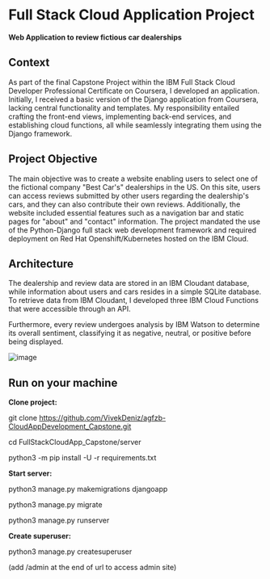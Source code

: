 # Full Stack Cloud Application Project

**Web Application to review fictious car dealerships**

## Context

As part of the final Capstone Project within the IBM Full Stack Cloud Developer Professional Certificate on Coursera, I developed an application. Initially, I received a basic version of the Django application from Coursera, lacking central functionality and templates. My responsibility entailed crafting the front-end views, implementing back-end services, and establishing cloud functions, all while seamlessly integrating them using the Django framework.

## Project Objective

The main objective was to create a website enabling users to select one of the fictional company "Best Car's" dealerships in the US. On this site, users can access reviews submitted by other users regarding the dealership's cars, and they can also contribute their own reviews. Additionally, the website included essential features such as a navigation bar and static pages for "about" and "contact" information. The project mandated the use of the Python-Django full stack web development framework and required deployment on Red Hat Openshift/Kubernetes hosted on the IBM Cloud.

## Architecture

The dealership and review data are stored in an IBM Cloudant database, while information about users and cars resides in a simple SQLite database. To retrieve data from IBM Cloudant, I developed three IBM Cloud Functions that were accessible through an API.

Furthermore, every review undergoes analysis by IBM Watson to determine its overall sentiment, classifying it as negative, neutral, or positive before being displayed.

![image](https://github.com/VivekDeniz/FullStackCloudApp_Capstone/assets/133251644/b55a4adb-8666-4bb8-b9d8-67caa10a97aa)

## Run on your machine 

**Clone project:**
 
 git clone https://github.com/VivekDeniz/agfzb-CloudAppDevelopment_Capstone.git

 cd FullStackCloudApp_Capstone/server

 python3 -m pip install -U -r requirements.txt 

**Start server:**

 python3 manage.py makemigrations djangoapp

 python3 manage.py migrate

 python3 manage.py runserver

**Create superuser:**
 
 python3 manage.py createsuperuser

 (add /admin at the end of url to access admin site)
 
 
 
